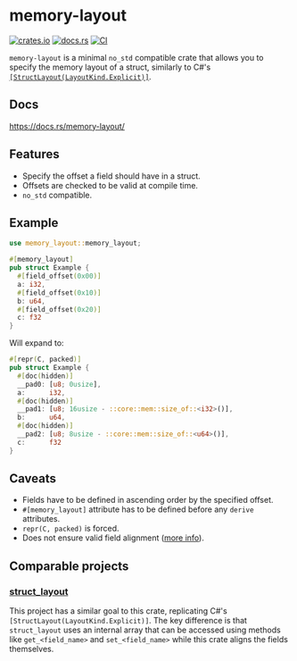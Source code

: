# memory-layout

[![crates.io](https://img.shields.io/crates/v/memory-layout.svg)](https://crates.io/memory-layout)
[![docs.rs](https://docs.rs/memory-layout/badge.svg)](https://docs.rs/memory-layout)
[![CI](https://github.com/DottieDot/memory-layout-rs/actions/workflows/CI.yml/badge.svg)](https://github.com/DottieDot/memory-layout-rs/actions/workflows/CI.yml)

`memory-layout` is a minimal `no_std` compatible crate that allows you to specify the memory layout of a struct, similarly to C#'s [`[StructLayout(LayoutKind.Explicit)]`](https://learn.microsoft.com/en-us/dotnet/api/system.runtime.interopservices.layoutkind).

## Docs
https://docs.rs/memory-layout/

## Features
* Specify the offset a field should have in a struct.
* Offsets are checked to be valid at compile time.
* `no_std` compatible.

## Example
```rust
use memory_layout::memory_layout;

#[memory_layout]
pub struct Example {
  #[field_offset(0x00)]
  a: i32,
  #[field_offset(0x10)]
  b: u64,
  #[field_offset(0x20)]
  c: f32
}
```
Will expand to:
```rust
#[repr(C, packed)]
pub struct Example {
  #[doc(hidden)]
  __pad0: [u8; 0usize],
  a:      i32,
  #[doc(hidden)]
  __pad1: [u8; 16usize - ::core::mem::size_of::<i32>()],
  b:      u64,
  #[doc(hidden)]
  __pad2: [u8; 8usize - ::core::mem::size_of::<u64>()],
  c:      f32
}
```

## Caveats
* Fields have to be defined in ascending order by the specified offset.
* `#[memory_layout]` attribute has to be defined before any `derive` attributes.
* `repr(C, packed)` is forced.
* Does not ensure valid field alignment ([more info](https://github.com/rust-lang/rust/issues/27060)).

## Comparable projects
### [struct_layout](https://crates.io/crates/struct_layout)
This project has a similar goal to this crate, replicating C#'s `[StructLayout(LayoutKind.Explicit)]`. The key difference is that `struct_layout` uses an internal array that can be accessed using methods like `get_<field_name>` and `set_<field_name>` while this crate aligns the fields themselves.
